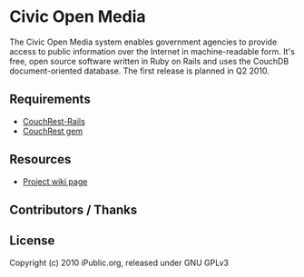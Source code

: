 # Civic Open Media

The Civic Open Media system enables government agencies to provide access to public information over the Internet in 
machine-readable form. It's free, open source software written in Ruby on Rails and uses the CouchDB document-oriented 
database. The first release is planned in Q2 2010.

## Requirements

* [CouchRest-Rails](http://github.com/hpoydar/couchrest-rails)
* [CouchRest gem](http://github.com/jchris/couchrest)

## Resources

* [Project wiki page](http://www.ipublic.org/wiki/Civic_Open_Media_project)

## Contributors / Thanks

## License

Copyright (c) 2010 iPublic.org, released under GNU GPLv3
